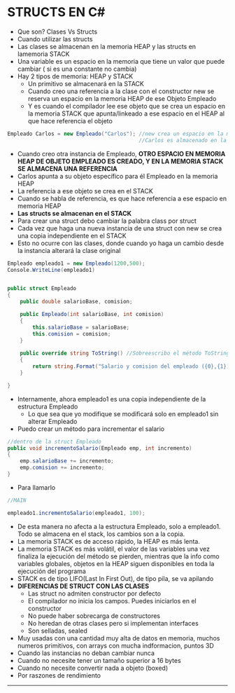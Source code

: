 # STRUCTS EN C#
- Que son? Clases Vs Structs
- Cuando utilizar las structs
- Las clases se almacenan en la memoria HEAP y las structs en lamemoria STACK
- Una variable es un espacio en la memoria que tiene un valor que puede cambiar ( si es una constante no cambia)
- Hay 2 tipos de memoria: HEAP y STACK
    - Un primitivo se almacenará en la STACK
    - Cuando creo una referencia a la clase con el constructor new se reserva un espacio en la memoria HEAP de ese Objeto Empleado
    - Y es cuando el compilador lee ese objeto que se crea un espacio en la memoria STACK que apunta/linkeado a ese espacio en el HEAP al que hace referencia el objeto

~~~cs
Empleado Carlos = new Empleado("Carlos"); //new crea un espacio en la memoria HEAP que hace referencia al objeto Empleado
                                          //Carlos es almacenado en la memoria Stack. Carlos esta asociado al espacio en memoria HEAP que hace referencia a Empleado
~~~

- Cuando creo otra instancia de Empleado, **OTRO ESPACIO EN MEMORIA HEAP DE OBJETO EMPLEADO ES CREADO, Y EN LA MEMORIA STACK SE ALMACENA UNA REFERENCIA**
- Carlos apunta a su objeto específico para él Empleado en la memoria HEAP
- La referencia a ese objeto se crea en el STACK
- Cuando se habla de referencia, es que hace referencia a ese espacio en memoria HEAP
- **Las structs se almacenan en el STACK**
- Para crear una struct debo cambiar la palabra class por struct
- Cada vez que haga una nueva instancia de una struct con new se crea una copia independiente en el STACK
- Esto no ocurre con las clases, donde cuando yo haga un cambio desde la instancia alterará la clase original

~~~cs
Empleado empleado1 = new Empleado(1200,500);
Console.WriteLine(empleado1)


public struct Empleado
{
    public double salarioBase, comision;

    public Empleado(int salarioBase, int comision)
    {
        this.salarioBase = salarioBase;
        this.comision = comision;
    }
    
    public override string ToString() //Sobreescribo el método ToString
    {
        return string.Format("Salario y comision del empleado ({0},{1})", this.salarioBase, this.comision); 
    }

}
~~~

- Internamente, ahora empleado1 es una copia independiente de la estructura Empleado
    - Lo que sea que yo modifique se modificará solo en empleado1 sin alterar Empleado
- Puedo crear un método para incrementar el salario

~~~cs
//dentro de la struct Empleado
public void incrementoSalario(Empleado emp, int incremento)
{
    emp.salarioBase += incremento;
    emp.comision += incremento;
}
~~~

- Para llamarlo

~~~cs
//MAIN

empleado1.incrementoSalario(empleado1, 100);
~~~
- De esta manera no afecta a la estructura Empleado, solo a empleado1. Todo se almacena en el stack, los cambios son a la copia. 
- La memoria STACK es de acceso rápido, la HEAP es más lenta.
- La memoria STACK es más volátil, el valor de las variables una vez finaliza la ejecución del método se pierden, mientras que la info como variables globales, objetos en la HEAP siguen disponibles en toda la ejecución del programa
- STACK es de tipo LIFO(Last In First Out), de tipo pila, se va apilando
- **DIFERENCIAS DE STRUCT CON LAS CLASES**
    - Las struct no admiten constructor por defecto
    - El compilador no inicia los campos. Puedes iniciarlos en el constructor
    - No puede haber sobrecarga de constructores
    - No heredan de otras clases pero si implementan interfaces
    - Son selladas, sealed
- Muy usadas con una cantidad muy alta de datos en memoria, muchos numeros primitivos, con arrays con mucha indformacion, puntos 3D
- Cuando las instancias no deban cambiar nunca
- Cuando no necesite tener un tamaño superior a 16 bytes
- Cuando no necesite convertir nada a objeto (boxed)
- Por raszones de rendimiento
----


